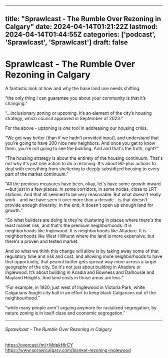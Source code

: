 
---
title: "Sprawlcast - The Rumble Over Rezoning in Calgary"
date: 2024-04-14T01:21:22Z
lastmod: 2024-04-14T01:44:55Z
categories: ['podcast', 'Sprawlcast', 'Sprawlcast']
draft: false
---


# Sprawlcast - The Rumble Over Rezoning in Calgary

A fantastic look at how and why the base land use needs shifting.

“the only thing I can guarantee you about your community is that it’s changing.”

“…inclusionary zoning or upzoning. It’s an element of the city’s housing strategy, which council approved in September of 2023.”

For the above - upzoning is _one_ tool in addressing our housing crisis.

“We got way better [than if we hadn’t provided input], and understand that you're going to have 300 nice new neighbors. And once you get to know them, you're not going to see the building. And and that's the truth, right?”

“The housing strategy is about the entirety of the housing continuum. That's not why it's just one action to do a rezoning. It's about 90-plus actions to deal with everything from sheltering to deeply subsidized housing to every part of the market continuum.”

“All the previous measures have been, okay, let's have some growth inward—but just in a few places. In some corridors, in some nodes, close to LRT stations. And that all seemed to be very reasonable. But what doesn't really work—and we have seen it over more than a decade—is that doesn't provide enough diversity. In the end, it doesn't open up enough land for growth.”

“So what builders are doing is they're clustering in places where there's the least market risk, and that's the premium neighborhoods. It is neighborhoods like Inglewood. It is neighborhoods like Altadore. It is neighborhoods like West Hillhurst where the land is more expensive, but there's a proven and tested market.


And so what we think this change will allow is by taking away some of that regulatory time and risk and cost, and allowing more neighborhoods to have that opportunity, that peanut butter gets spread way more across a larger geography of the city. So it's not just about building in Altadore or Inglewood. It’s about building in Acadia and Bowness and Dalhousie and Mayland Heights. And land costs in those areas are less.”

“For example, in 1920, just west of Inglewood in Victoria Park, white Calgarians fought city hall in an effort to keep black Calgarians out of the neighbourhood.”

“while many people aren't arguing anymore for racialized segregation, by nature zoning is in itself class and economic segregation.”

---
###### Sprawlcast - The Rumble Over Rezoning in Calgary

https://overcast.fm/+MdpkHIrCY  
https://www.sprawlcalgary.com/blanket-rezoning-inglewood

<!-- #public -->
<!-- #podcast -->
<!-- #Sprawlcast# -->

<!-- {BearID:8C0F8D04-DD2D-462C-8CE7-FF1D989372E9} -->
